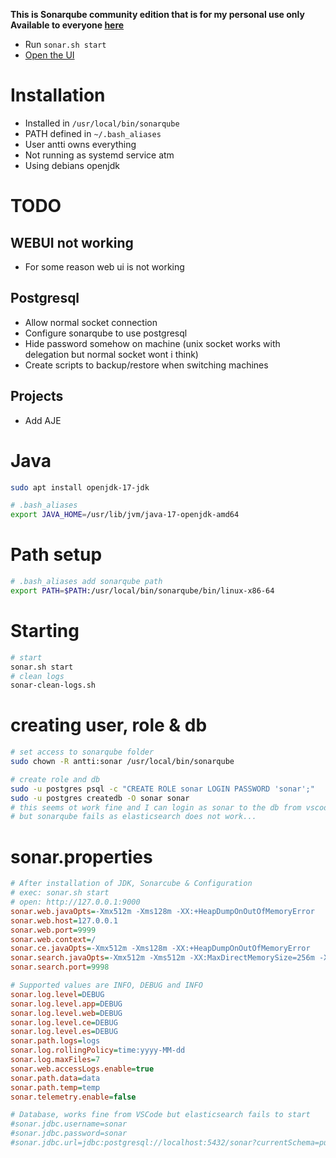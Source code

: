 **This is Sonarqube community edition that is for my personal use only**
**Available to everyone [here](https://www.sonarsource.com/products/sonarqube/downloads/)**

- Run `sonar.sh start`
- [Open the UI](http://localhost:9999)

# Installation
- Installed in `/usr/local/bin/sonarqube`
- PATH defined in `~/.bash_aliases`
- User antti owns everything
- Not running as systemd service atm
- Using debians openjdk

# TODO

## WEBUI not working
- For some reason web ui is not working

## Postgresql
- Allow normal socket connection
- Configure sonarqube to use postgresql
- Hide password somehow on machine (unix socket works with delegation but normal socket wont i think)
- Create scripts to backup/restore when switching machines

## Projects
- Add AJE

# Java
```bash
sudo apt install openjdk-17-jdk

# .bash_aliases
export JAVA_HOME=/usr/lib/jvm/java-17-openjdk-amd64
```

# Path setup
```bash
# .bash_aliases add sonarqube path
export PATH=$PATH:/usr/local/bin/sonarqube/bin/linux-x86-64
```

# Starting
```bash
# start
sonar.sh start
# clean logs
sonar-clean-logs.sh
```

# creating user, role & db
```bash
# set access to sonarqube folder
sudo chown -R antti:sonar /usr/local/bin/sonarqube

# create role and db
sudo -u postgres psql -c "CREATE ROLE sonar LOGIN PASSWORD 'sonar';"
sudo -u postgres createdb -O sonar sonar
# this seems ot work fine and I can login as sonar to the db from vscode
# but sonarqube fails as elasticsearch does not work...
```

# sonar.properties
```ini
# After installation of JDK, Sonarcube & Configuration
# exec: sonar.sh start
# open: http://127.0.0.1:9000
sonar.web.javaOpts=-Xmx512m -Xms128m -XX:+HeapDumpOnOutOfMemoryError
sonar.web.host=127.0.0.1
sonar.web.port=9999
sonar.web.context=/
sonar.ce.javaOpts=-Xmx512m -Xms128m -XX:+HeapDumpOnOutOfMemoryError
sonar.search.javaOpts=-Xmx512m -Xms512m -XX:MaxDirectMemorySize=256m -XX:+HeapDumpOnOutOfMemoryError
sonar.search.port=9998

# Supported values are INFO, DEBUG and INFO
sonar.log.level=DEBUG
sonar.log.level.app=DEBUG
sonar.log.level.web=DEBUG
sonar.log.level.ce=DEBUG
sonar.log.level.es=DEBUG
sonar.path.logs=logs
sonar.log.rollingPolicy=time:yyyy-MM-dd
sonar.log.maxFiles=7
sonar.web.accessLogs.enable=true
sonar.path.data=data
sonar.path.temp=temp
sonar.telemetry.enable=false

# Database, works fine from VSCode but elasticsearch fails to start
#sonar.jdbc.username=sonar
#sonar.jdbc.password=sonar
#sonar.jdbc.url=jdbc:postgresql://localhost:5432/sonar?currentSchema=public
``````
